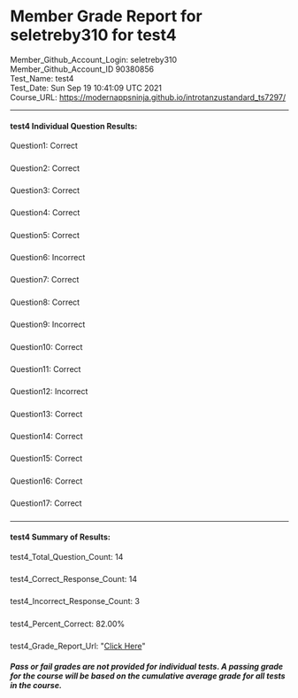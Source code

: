 # Member Grade Report for seletreby310 for test4  
   
Member_Github_Account_Login: seletreby310  
Member_Github_Account_ID 90380856  
Test_Name: test4  
Test_Date: Sun Sep 19 10:41:09 UTC 2021  
Course_URL: https://modernappsninja.github.io/introtanzustandard_ts7297/  
   
---  
#### test4 Individual Question Results:  
Question1: Correct  
#####  
Question2: Correct  
#####  
Question3: Correct  
#####  
Question4: Correct  
#####  
Question5: Correct  
#####  
Question6: Incorrect  
#####  
Question7: Correct  
#####  
Question8: Correct  
#####  
Question9: Incorrect  
#####  
Question10: Correct  
#####  
Question11: Correct  
#####  
Question12: Incorrect  
#####  
Question13: Correct  
#####  
Question14: Correct  
#####  
Question15: Correct  
#####  
Question16: Correct  
#####  
Question17: Correct  
#####  
---  
#### test4 Summary of Results:  
test4_Total_Question_Count: 14  
#####  
test4_Correct_Response_Count: 14  
#####  
test4_Incorrect_Response_Count: 3  
#####  
test4_Percent_Correct: 82.00%  
#####  
test4_Grade_Report_Url: "[Click Here](https://github.com/modernappsninjas/seletreby310/blob/main/static/userdata/courses/introtanzustandard_ts7297/grade_report.pr360.test4.md)"
##### Pass or fail grades are not provided for individual tests. A passing grade for the course will be based on the cumulative average grade for all tests in the course.  
